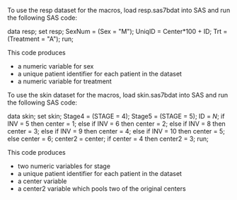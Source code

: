 To use the resp dataset for the macros, load resp.sas7bdat into SAS and run the following SAS code:

data resp;
set resp;
SexNum = (Sex = "M");
UniqID = Center*100 + ID;
Trt = (Treatment = "A");
run;

This code produces
- a numeric variable for sex
- a unique patient identifier for each patient in the dataset
- a numeric variable for treatment

To use the skin dataset for the macros, load skin.sas7bdat into SAS and run the following SAS code:

data skin;
set skin;
Stage4 = (STAGE = 4);
Stage5 = (STAGE = 5);
ID = _N_;
if INV = 5 then center = 1;
else if INV = 6 then center = 2;
else if INV = 8 then center = 3;
else if INV = 9 then center = 4;
else if INV = 10 then center = 5;
else center = 6;
center2 = center;
if center = 4 then center2 = 3;
run;

This code produces
- two numeric variables for stage
- a unique patient identifier for each patient in the dataset
- a center variable
- a center2 variable which pools two of the original centers
